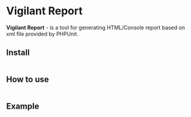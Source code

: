 # Vigilant Report

**Vigilant Report** - is a tool for generating HTML/Console report based on xml file provided by PHPUnit.

## Install
```shell

```

## How to use
```shell

```

## Example
